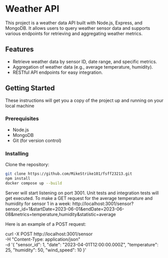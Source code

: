 # Weather API

This project is a weather data API built with Node.js, Express, and MongoDB. It allows users to query weather sensor data and supports various endpoints for retrieving and aggregating weather metrics.

## Features

- Retrieve weather data by sensor ID, date range, and specific metrics.
- Aggregation of weather data (e.g., average temperature, humidity).
- RESTful API endpoints for easy integration.

## Getting Started

These instructions will get you a copy of the project up and running on your local machine

### Prerequisites

- Node.js
- MongoDB
- Git (for version control)

### Installing

Clone the repository:

```bash
git clone https://github.com/MikeStrike101/fsff23213.git
npm install
docker compose up --build
```


Server will start listening on port 3001. Unit tests and integration tests will get executed. To make a GET request for the average temperature and humidity for sensor 1
in a week: http://localhost:3001/sensor?sensor_id=1&startDate=2023-06-01&endDate=2023-06-08&metrics=temperature,humidity&statistic=average

Here is an example of a POST request:

curl -X POST http://localhost:3001/sensor \
     -H "Content-Type: application/json" \
     -d '{
           "sensor_id": 1,
           "date": "2023-04-01T12:00:00.000Z",
           "temperature": 25,
           "humidity": 50,
           "wind_speed": 10
         }'
